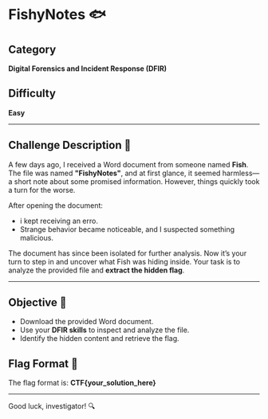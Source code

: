 # FishyNotes 🐟

## Category
**Digital Forensics and Incident Response (DFIR)**

## Difficulty
**Easy**

---

## Challenge Description 📄

A few days ago, I received a Word document from someone named **Fish**. The file was named **"FishyNotes"**, and at first glance, it seemed harmless—a short note about some promised information. However, things quickly took a turn for the worse.

After opening the document:
- i kept receiving an erro.
- Strange behavior became noticeable, and I suspected something malicious.

The document has since been isolated for further analysis. Now it’s your turn to step in and uncover what Fish was hiding inside. Your task is to analyze the provided file and **extract the hidden flag**.

---

## Objective 🎯

- Download the provided Word document.
- Use your **DFIR skills** to inspect and analyze the file.
- Identify the hidden content and retrieve the flag.


## Flag Format 🏁
The flag format is: **CTF{your_solution_here}**

---

Good luck, investigator! 🔍
